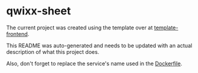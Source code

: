 # qwixx-sheet

The current project was created using the template over at [template-frontend](https://github.com/Knoblauchpilze/template-frontend).

This README was auto-generated and needs to be updated with an actual description of what this project does.

Also, don't forget to replace the service's name used in the [Dockerfile](build/Dockerfile).
